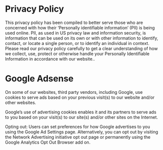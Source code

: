 # Privacy Policy

This privacy policy has been compiled to better serve those who are concerned with how their ‘Personally identifiable information’ (PII) is being used online. PII, as used in US privacy law and information security, is information that can be used on its own or with other information to identify, contact, or locate a single person, or to identify an individual in context. Please read our privacy policy carefully to get a clear understanding of how we collect, use, protect or otherwise handle your Personally Identifiable Information in accordance with our website..

# Google Adsense

On some of our websites, third party vendors, including Google, use cookies to serve ads based on your previous visit(s) to our website and/or other websites.

Google’s use of advertising cookies enables it and its partners to serve ads to you based on your visit(s) to our site(s) and/or other sites on the Internet.

Opting out: Users can set preferences for how Google advertises to you using the Google Ad Settings page. Alternatively, you can opt out by visiting the Network Advertising initiative opt out page or permanently using the Google Analytics Opt Out Browser add on.